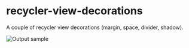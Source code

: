 # recycler-view-decorations
A couple of recycler view decorations (margin, space, divider, shadow).

![Output sample](https://raw.githubusercontent.com/salih-demir/recycler-view-decorations/master/showcase.gif)